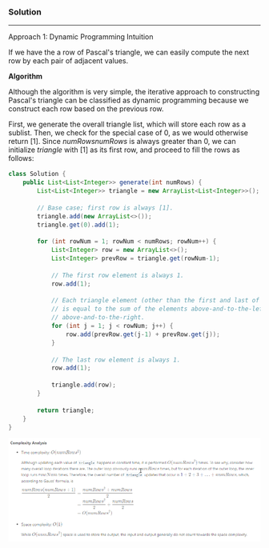 ### Solution
---
Approach 1: Dynamic Programming
Intuition

If we have the a row of Pascal's triangle, we can easily compute the next row by each pair of adjacent values.

**Algorithm**

Although the algorithm is very simple, the iterative approach to constructing Pascal's triangle can be classified as dynamic programming because we construct each row based on the previous row.

First, we generate the overall triangle list, which will store each row as a sublist. Then, we check for the special case of 0, as we would otherwise return [1]. Since *numRowsnumRows* is always greater than 0, we can initialize *triangle* with [1] as its first row, and proceed to fill the rows as follows:

```java
class Solution {
    public List<List<Integer>> generate(int numRows) {
        List<List<Integer>> triangle = new ArrayList<List<Integer>>();

        // Base case; first row is always [1].
        triangle.add(new ArrayList<>());
        triangle.get(0).add(1);

        for (int rowNum = 1; rowNum < numRows; rowNum++) {
            List<Integer> row = new ArrayList<>();
            List<Integer> prevRow = triangle.get(rowNum-1);

            // The first row element is always 1.
            row.add(1);

            // Each triangle element (other than the first and last of each row)
            // is equal to the sum of the elements above-and-to-the-left and
            // above-and-to-the-right.
            for (int j = 1; j < rowNum; j++) {
                row.add(prevRow.get(j-1) + prevRow.get(j));
            }

            // The last row element is always 1.
            row.add(1);

            triangle.add(row);
        }

        return triangle;
    }
}
```
![](./img/img2.png)